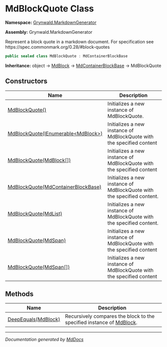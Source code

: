 # MdBlockQuote Class

**Namespace:** [Grynwald.MarkdownGenerator](../index.md)

**Assembly:** Grynwald.MarkdownGenerator

Represent a block quote in a markdown document. For specification see https:\/\/spec.commonmark.org\/0.28\/\#block\-quotes

```csharp
public sealed class MdBlockQuote : MdContainerBlockBase
```

**Inheritance:** object → [MdBlock](../MdBlock/index.md) → [MdContainerBlockBase](../MdContainerBlockBase/index.md) → MdBlockQuote

## Constructors

| Name                                                                                         | Description                                                            |
| -------------------------------------------------------------------------------------------- | ---------------------------------------------------------------------- |
| [MdBlockQuote()](constructors/index.md#mdblockquote)                                         | Initializes a new instance of MdBlockQuote.                            |
| [MdBlockQuote(IEnumerable\<MdBlock\>)](constructors/index.md#mdblockquoteienumerablemdblock) | Initializes a new instance of MdBlockQuote with the specified content  |
| [MdBlockQuote(MdBlock\[\])](constructors/index.md#mdblockquotemdblock)                       | Initializes a new instance of MdBlockQuote with the specified content  |
| [MdBlockQuote(MdContainerBlockBase)](constructors/index.md#mdblockquotemdcontainerblockbase) | Initializes a new instance of MdBlockQuote with the specified content. |
| [MdBlockQuote(MdList)](constructors/index.md#mdblockquotemdlist)                             | Initializes a new instance of MdBlockQuote with the specified content. |
| [MdBlockQuote(MdSpan)](constructors/index.md#mdblockquotemdspan)                             | Initializes a new instance of MdBlockQuote with the specified content  |
| [MdBlockQuote(MdSpan\[\])](constructors/index.md#mdblockquotemdspan)                         | Initializes a new instance of MdBlockQuote with the specified content  |

## Methods

| Name                                         | Description                                                                                 |
| -------------------------------------------- | ------------------------------------------------------------------------------------------- |
| [DeepEquals(MdBlock)](methods/DeepEquals.md) | Recursively compares the block to the specified instance of [MdBlock](../MdBlock/index.md). |

___

*Documentation generated by [MdDocs](https://github.com/ap0llo/mddocs)*
